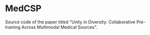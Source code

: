 # MedCSP
Source code of the paper titled "Unity in Diversity: Collaborative Pre-training Across Multimodal Medical Sources".
